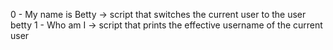 0 -  My name is Betty -> script that switches the current user to the user betty
1 -  Who am I ->  script that prints the effective username of the current user
